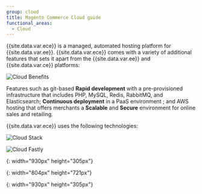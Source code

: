 ```yaml
---
group: cloud
title: Magento Commerce Cloud guide
functional_areas:
  - Cloud
---
```


{{site.data.var.ece}} is a managed, automated hosting platform for {{site.data.var.ee}}. {{site.data.var.ece}} comes with a variety of additional features that sets it apart from the {{site.data.var.ee}} and {{site.data.var.ce}} platforms:

![Cloud Benefits]

Features such as git-based **Rapid development** with a pre-provisioned infrastructure that includes PHP, MySQL, Redis, RabbitMQ, and Elasticsearch; **Continuous deployment** in a PaaS environment ; and AWS hosting that offers merchants a **Scalable** and **Secure** environment for online sales and retailing.


{{site.data.var.ece}} uses the following technologies:

![Cloud Stack]



![Cloud Fastly]


<!-- Link definitions -->

[Cloud Benefits]: {{site.baseurl}}/common/images/cloud/CloudBenefits.png
{: width="930px" height="305px"}

[Cloud Stack]: {{site.baseurl}}/common/images/cloud/CloudStack.svg
{: width="804px" height="721px"}

[Cloud Fastly]: {{site.baseurl}}/common/images/cloud/CloudFastly.png
{: width="930px" height="305px"}

